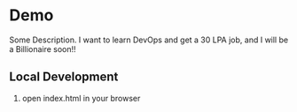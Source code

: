# Demo

Some Description. 
I want to learn DevOps and get a 30 LPA job, and I will be a Billionaire soon!!



## Local Development

1. open index.html in your browser

